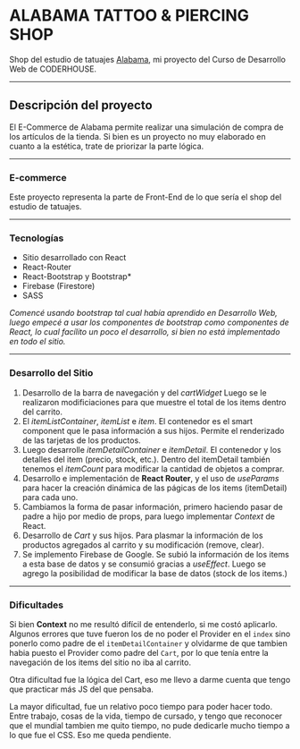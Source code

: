 # ALABAMA TATTOO & PIERCING SHOP
Shop del estudio de tatuajes [Alabama](https://grathienbeto.github.io/Alabama-Tattoo-Studio/), mi proyecto del Curso de Desarrollo Web de CODERHOUSE.

---

## Descripción del proyecto

El E-Commerce de Alabama permite realizar una simulación de compra de los artículos de la tienda. 
Si bien es un proyecto no muy elaborado en cuanto a la estética, trate de priorizar la parte lógica.

---

### E-commerce
Este proyecto representa la parte de Front-End de lo que sería el shop del estudio de tatuajes.

---

### Tecnologías
- Sitio desarrollado con React
- React-Router
- React-Bootstrap y Bootstrap*
- Firebase (Firestore)
- SASS


_Comencé usando bootstrap tal cual había aprendido en Desarrollo Web, luego empecé a usar los componentes de bootstrap como componentes de React, lo cual facílito un poco el desarrollo, si bien no está implementado en todo el sitio._

---

### Desarrollo del Sitio

1. Desarrollo de la barra de navegación y del _cartWidget_
Luego se le realizaron modificiaciones para que muestre el total de los items dentro del carrito.
2. El _itemListContainer_, _itemList_ e _item_. El contenedor es el smart component que le pasa información a sus hijos.  Permite el renderizado de las tarjetas de los productos.
3. Luego desarrolle _itemDetailContainer_ e _itemDetail_. El contenedor y los detalles del item (precio, stock, etc.). Dentro del itemDetail también tenemos el _itemCount_ para modificar la cantidad de objetos a comprar.
4. Desarrollo e implementación de **React Router**, y el uso de _useParams_ para hacer la creación dinámica de las págicas de los items (itemDetail) para cada uno.
5. Cambiamos la forma de pasar información, primero haciendo pasar de padre a hijo por medio de props, para luego implementar _Context_ de React.
6. Desarrollo de _Cart_ y sus hijos. Para plasmar la información de los productos agregados al carrito y su modificación (remove, clear).
7. Se implemento Firebase de Google. Se subió la información de los items a esta base de datos y se consumió gracias a _useEffect_. Luego se agrego la posibilidad de modificar la base de datos (stock de los items.)

---

### Dificultades

Si bien **Context** no me resultó difícil de entenderlo, si me costó aplicarlo. Algunos errores que tuve fueron los de no poder el Provider en el `index` sino ponerlo como padre de el `itemDetailContainer` y olvidarme de que tambien habia puesto el Provider como padre del `Cart`, por lo que tenía entre la navegación de los items del sitio no iba al carrito.

Otra dificultad fue la lógica del Cart, eso me llevo a darme cuenta que tengo que practicar más JS del que pensaba.

La mayor dificultad, fue un relativo poco tiempo para poder hacer todo. Entre trabajo, cosas de la vida, tiempo de cursado, y tengo que reconocer que el mundial tambien me quito tiempo, no pude dedicarle mucho tiempo a lo que fue el CSS. Eso me queda pendiente.

